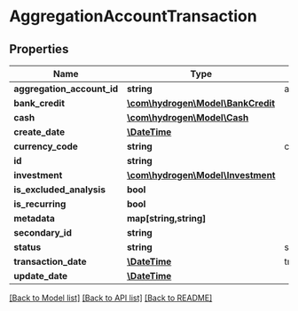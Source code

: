 # AggregationAccountTransaction

## Properties
Name | Type | Description | Notes
------------ | ------------- | ------------- | -------------
**aggregation_account_id** | **string** | aggregationAccountId | [optional] 
**bank_credit** | [**\com\hydrogen\Model\BankCredit**](BankCredit.md) |  | [optional] 
**cash** | [**\com\hydrogen\Model\Cash**](Cash.md) |  | [optional] 
**create_date** | [**\DateTime**](\DateTime.md) |  | [optional] 
**currency_code** | **string** | currencyCode | 
**id** | **string** |  | [optional] 
**investment** | [**\com\hydrogen\Model\Investment**](Investment.md) |  | [optional] 
**is_excluded_analysis** | **bool** |  | [optional] 
**is_recurring** | **bool** |  | [optional] 
**metadata** | **map[string,string]** |  | [optional] 
**secondary_id** | **string** |  | [optional] 
**status** | **string** | status | [optional] 
**transaction_date** | [**\DateTime**](\DateTime.md) | transactionDate | 
**update_date** | [**\DateTime**](\DateTime.md) |  | [optional] 

[[Back to Model list]](../README.md#documentation-for-models) [[Back to API list]](../README.md#documentation-for-api-endpoints) [[Back to README]](../README.md)


